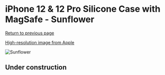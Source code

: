 # iPhone 12 & 12 Pro Silicone Case with MagSafe - Sunflower

[Return to previous page](/iphone_12)

[High-resolution image from Apple](https://store.storeimages.cdn-apple.com/8756/as-images.apple.com/is/MKTQ3?wid=4500&hei=4500&fmt=png)

<div style="width: 512px"><img src="/almost_uncompressed/MKTQ3.webp" alt="Sunflower"></div>

## Under construction
